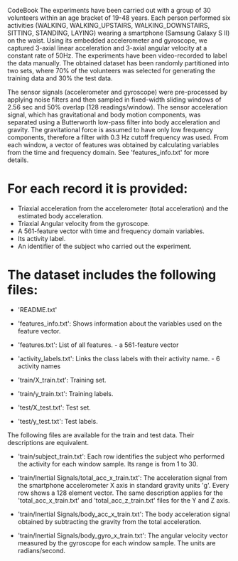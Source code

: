 CodeBook
The experiments have been carried out with a group of 30 volunteers within an age bracket of 19-48 years. 
Each person performed six activities (WALKING, WALKING_UPSTAIRS, WALKING_DOWNSTAIRS, SITTING, STANDING, LAYING) 
wearing a smartphone (Samsung Galaxy S II) on the waist. Using its embedded accelerometer and gyroscope, 
we captured 3-axial linear acceleration and 3-axial angular velocity at a constant rate of 50Hz. 
The experiments have been video-recorded to label the data manually. 
The obtained dataset has been randomly partitioned into two sets, where 70% of the volunteers was selected 
for generating the training data and 30% the test data. 

The sensor signals (accelerometer and gyroscope) were pre-processed by applying noise filters and then 
sampled in fixed-width sliding windows of 2.56 sec and 50% overlap (128 readings/window). 
The sensor acceleration signal, which has gravitational and body motion components, was separated 
using a Butterworth low-pass filter into body acceleration and gravity. 
The gravitational force is assumed to have only low frequency components, therefore 
a filter with 0.3 Hz cutoff frequency was used. 
From each window, a vector of features was obtained by calculating variables from the time and frequency domain. 
See 'features_info.txt' for more details. 

For each record it is provided:
======================================

- Triaxial acceleration from the accelerometer (total acceleration) and the estimated body acceleration.
- Triaxial Angular velocity from the gyroscope. 
- A 561-feature vector with time and frequency domain variables. 
- Its activity label. 
- An identifier of the subject who carried out the experiment.

The dataset includes the following files:
=========================================

- 'README.txt'

- 'features_info.txt': Shows information about the variables used on the feature vector.

- 'features.txt': List of all features. - a 561-feature vector

- 'activity_labels.txt': Links the class labels with their activity name. - 6 activity names

- 'train/X_train.txt': Training set.

- 'train/y_train.txt': Training labels.

- 'test/X_test.txt': Test set.

- 'test/y_test.txt': Test labels.

The following files are available for the train and test data. Their descriptions are equivalent. 

- 'train/subject_train.txt': Each row identifies the subject who performed the activity for each window sample. 
   Its range is from 1 to 30. 

- 'train/Inertial Signals/total_acc_x_train.txt': The acceleration signal from the smartphone accelerometer X axis 
   in standard gravity units 'g'. Every row shows a 128 element vector. 
   The same description applies for the 'total_acc_x_train.txt' and 'total_acc_z_train.txt' files for the Y and Z axis. 

- 'train/Inertial Signals/body_acc_x_train.txt': The body acceleration signal obtained by subtracting the gravity 
   from the total acceleration. 

- 'train/Inertial Signals/body_gyro_x_train.txt': The angular velocity vector measured by the gyroscope for each window sample. 
   The units are radians/second. 
